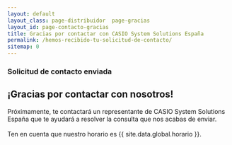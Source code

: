 ```yaml
---
layout: default
layout_class: page-distribuidor  page-gracias
layout_id: page-contacto-gracias 
title: Gracias por contactar con CASIO System Solutions España
permalink: /hemos-recibido-tu-solicitud-de-contacto/
sitemap: 0
---
```

<!-- Gracias Section -->
<section class="action-section g-color-white--darker g-pt-10 g-mt-90" id="partners">
	<div class="action-section-inner">
    <div class="g-max-width--770 g-margin-side-auto page-scroll text-center">
    	<i class="icon-custom icon-lg rounded-x fa fa-check "></i>
    	<h3 class="g-mb-10 g-color-white-dark">Solicitud de contacto enviada</h3>
      <h2 class="g-mb-20 g-color-white">¡Gracias por contactar con nosotros!</h2>
      <p class="g-color-white g-mb-20 g-margin-side-auto">
      	Próximamente, te contactará un representante de CASIO System Solutions España que te ayudará a resolver la consulta que nos acabas de enviar. 
        <br><br>
        Ten en cuenta que nuestro horario es {{ site.data.global.horario }}.         
      </p>
    </div>
	</div>
</section>
<!-- /Gracias Section -->